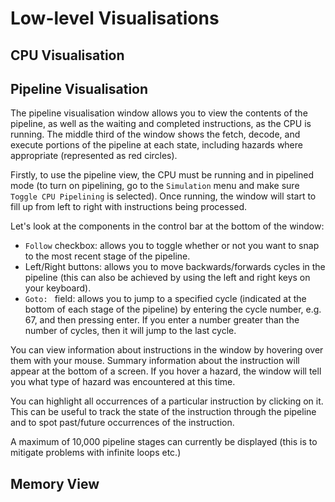 # Low-level Visualisations #
## CPU Visualisation ##
<!-- TODO take a nice picture of the CPU visualisation
![](segments/cpu-vis.png)
-->


## Pipeline Visualisation ##
<!-- TODO take a nice picture of the pipeline window
![](segments/pipeline.png)
-->
The pipeline visualisation window allows you to view the contents of the pipeline, as well as the waiting and completed instructions, as the CPU is running. The middle third of the window shows the fetch, decode, and execute portions of the pipeline at each state, including hazards where appropriate (represented as red circles).

Firstly, to use the pipeline view, the CPU must be running and in pipelined mode (to turn on pipelining, go to the `Simulation` menu and make sure `Toggle CPU Pipelining` is selected). Once running, the window will start to fill up from left to right with instructions being processed.

Let's look at the components in the control bar at the bottom of the window:

- `Follow` checkbox: allows you to toggle whether or not you want to snap to the most recent stage of the pipeline.
- Left/Right buttons: allows you to move backwards/forwards cycles in the pipeline (this can also be achieved by using the left and right keys on your keyboard).
- `Goto: ` field: allows you to jump to a specified cycle (indicated at the bottom of each stage of the pipeline) by entering the cycle number, e.g. 67, and then pressing enter. If you enter a number greater than the number of cycles, then it will jump to the last cycle.

You can view information about instructions in the window by hovering over them with your mouse. Summary information about the instruction will appear at the bottom of a screen. If you hover a hazard, the window will tell you what type of hazard was encountered at this time.

You can highlight all occurrences of a particular instruction by clicking on it. This can be useful to track the state of the instruction through the pipeline and to spot past/future occurrences of the instruction.

A maximum of 10,000 pipeline stages can currently be displayed (this is to mitigate problems with infinite loops etc.)

## Memory View ##
<!-- TODO take a nice picture of the memory view window
![](segments/memory-view.png)
-->
